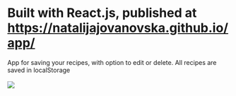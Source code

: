 # Built with React.js, published at https://natalijajovanovska.github.io/app/
App for saving your recipes, with option to edit or delete. All recipes are saved in localStorage
<br />
<br />
<img src="https://i.imgur.com/VK3S8u2.png">
